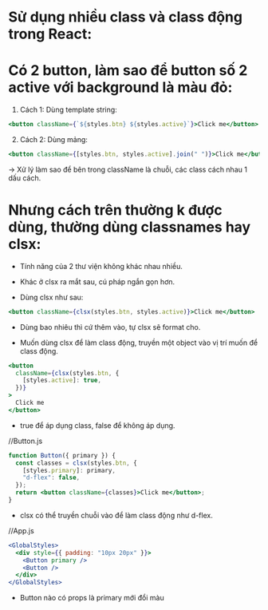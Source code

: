 # Sử dụng nhiều class và class động trong React:

# Có 2 button, làm sao để button số 2 active với background là màu đỏ:

1. Cách 1: Dùng template string:

```jsx
<button className={`${styles.btn} ${styles.active}`}>Click me</button>
```

2. Cách 2: Dùng mảng:

```jsx
<button className={[styles.btn, styles.active].join(" ")}>Click me</button>
```

-> Xử lý làm sao để bên trong className là chuỗi, các class cách nhau 1 dấu cách.

# Nhưng cách trên thường k được dùng, thường dùng classnames hay clsx:

- Tính năng của 2 thư viện không khác nhau nhiều.
- Khác ở clsx ra mắt sau, cú pháp ngắn gọn hơn.

- Dùng clsx như sau:

```jsx
<button className={clsx(styles.btn, styles.active)}>Click me</button>
```

- Dùng bao nhiêu thì cứ thêm vào, tự clsx sẽ format cho.

- Muốn dùng clsx để làm class động, truyền một object vào vị trí muốn để class động.

```jsx
<button
  className={clsx(styles.btn, {
    [styles.active]: true,
  })}
>
  Click me
</button>
```

- true để áp dụng class, false để không áp dụng.

//Button.js

```jsx
function Button({ primary }) {
  const classes = clsx(styles.btn, {
    [styles.primary]: primary,
    "d-flex": false,
  });
  return <button className={classes}>Click me</button>;
}
```

- clsx có thể truyền chuỗi vào để làm class động như d-flex.

//App.js

```jsx
<GlobalStyles>
  <div style={{ padding: "10px 20px" }}>
    <Button primary />
    <Button />
  </div>
</GlobalStyles>
```

- Button nào có props là primary mới đổi màu
